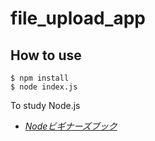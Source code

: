 # file_upload_app

## How to use

```
$ npm install
$ node index.js
```

To study Node.js
  -  [*Nodeビギナーズブック*](http://www.nodebeginner.org/index-jp.html)
